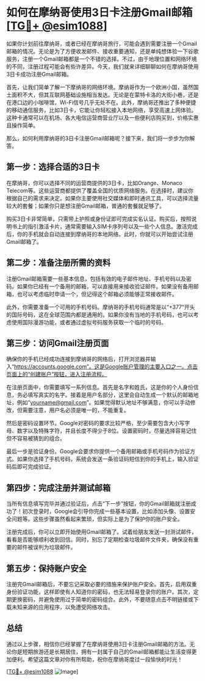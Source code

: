 # 如何在摩纳哥使用3日卡注册Gmail邮箱[[TG💪+ @esim1088](https://t.me/s/esim1088)]

如果你计划前往摩纳哥，或者已经在摩纳哥旅行，可能会遇到需要注册一个Gmail邮箱的情况。无论是为了方便收发邮件、接收重要通知，还是单纯想体验一下谷歌服务，注册一个Gmail邮箱都是一个不错的选择。不过，由于地理位置和网络环境的不同，注册过程可能会有些许差异。今天，我们就来详细聊聊如何在摩纳哥使用3日卡成功注册Gmail邮箱。

首先，让我们简单了解一下摩纳哥的网络环境。摩纳哥作为一个欧洲小国，虽然国土面积不大，但其互联网基础设施相当发达。无论是在蒙特卡洛的大街小巷，还是在港口边的小咖啡馆，Wi-Fi信号几乎无处不在。此外，摩纳哥还推出了多种便捷的移动通信服务，比如3日卡，它能让你轻松接入本地网络，享受高速上网体验。这种卡通常可以在机场、各大电信运营商营业厅以及一些便利店购买到，价格实惠且操作简单。

那么，如何利用摩纳哥的3日卡注册Gmail邮箱呢？接下来，我们将一步步为你解答。

## 第一步：选择合适的3日卡

在摩纳哥，你可以选择不同的运营商提供的3日卡，比如Orange、Monaco Telecom等。这些运营商都提供了覆盖全国的优质网络服务。在选择时，建议你根据自己的需求来决定。如果你主要使用社交媒体和即时通讯工具，可以选择流量较大的套餐；如果你只是想注册Gmail邮箱，普通的套餐就足够了。

购买3日卡非常简单，只需带上护照或身份证即可完成实名认证。购买后，按照说明书上的指引激活卡片，通常需要输入SIM卡序列号以及一些个人信息。激活完成后，你的手机就会自动连接到摩纳哥的本地网络。此时，你就可以开始尝试注册Gmail邮箱了。

## 第二步：准备注册所需的资料

注册Gmail邮箱需要一些基本信息，包括有效的电子邮件地址、手机号码以及密码。如果你已经有一个备用的邮箱，可以直接用来接收验证邮件。如果没有备用邮箱，也可以考虑临时申请一个，但记得这个邮箱必须能够正常接收邮件。

此外，你需要准备一个可用的手机号码。摩纳哥的手机号码通常是以“+377”开头的国际号码，这在全球范围内都是通用的。如果你没有当地的手机号码，也可以考虑使用国际漫游功能，或者通过虚拟号码服务获取一个临时的号码。

## 第三步：访问Gmail注册页面

确保你的手机已经成功连接到摩纳哥的网络后，打开浏览器并输入“https://accounts.google.com”。这是Google账户管理的主要入口之一。点击页面上的“创建账户”按钮，进入注册流程。

在注册页面中，你需要填写一系列信息。首先是名字和姓氏，这是你的个人身份信息，务必填写真实的名字。接着是用户名部分，这里会自动生成一个默认的邮箱地址，例如“yourname@gmail.com”。如果觉得默认地址不够满意，你可以手动修改，但需要注意，用户名必须是唯一的，不能重复。

然后是密码设置环节。Google对密码的要求比较严格，至少需要包含大小写字母、数字以及特殊字符，并且长度不得少于8位。设置密码时，尽量选择容易记住但不容易被猜到的组合。

最后一步是验证身份。Google会要求你提供一个备用邮箱或手机号码作为验证方式。如果你选择了手机号码，系统会发送一条验证码短信到你的手机上，输入验证码后即可完成验证。

## 第四步：完成注册并测试邮箱

当所有信息填写完毕并通过验证后，点击“下一步”按钮，你的Gmail邮箱就注册成功了！初次登录时，Google会引导你完成一些基本设置，比如添加头像、设置安全问题等。这些步骤虽然看起来繁琐，但实际上是为了保护你的账户安全。

注册完成后，你可以立即开始使用Gmail邮箱了。试着给朋友发送一封测试邮件，看看是否能够顺利收到回信。同时，别忘了定期检查垃圾邮件文件夹，确保没有重要的邮件被误判为垃圾邮件。

## 第五步：保持账户安全

注册完Gmail邮箱后，不要忘记采取必要的措施来保护账户安全。首先，启用双重身份验证功能，这样即使有人知道你的密码，也无法轻易登录你的账户。其次，定期更换密码，并避免使用过于简单的密码组合。此外，不要随意点击不明链接或下载未知来源的应用程序，以免遭受网络攻击。

## 总结

通过以上步骤，相信你已经掌握了在摩纳哥使用3日卡注册Gmail邮箱的方法。无论你是短期旅游还是长期居住，拥有一封属于自己的Gmail邮箱都能让生活变得更加便利。希望这篇文章对你有所帮助，祝你在摩纳哥度过一段愉快的时光！

[[TG💪+ @esim1088](https://t.me/s/esim1088) ![Image](https://i.postimg.cc/4NQfJmqS/Snipaste-2025-05-13-00-14-12.png)]